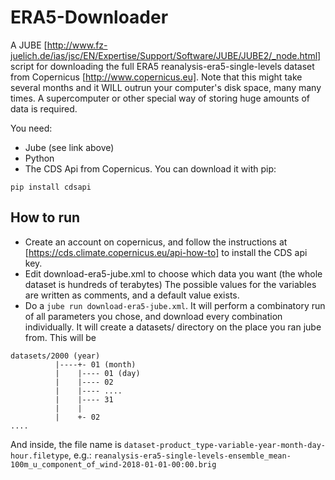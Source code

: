 # ERA5-Downloader
A JUBE [http://www.fz-juelich.de/ias/jsc/EN/Expertise/Support/Software/JUBE/JUBE2/_node.html] script for downloading the full ERA5 reanalysis-era5-single-levels dataset from Copernicus [http://www.copernicus.eu]. Note that this might take several months and it WILL outrun your computer's disk space, many many times. A supercomputer or other special way of storing huge amounts of data is required.

You need:

- Jube (see link above)
- Python
- The CDS Api from Copernicus. You can download it with pip:

```
pip install cdsapi
```

## How to run

- Create an account on copernicus, and follow the instructions at [https://cds.climate.copernicus.eu/api-how-to] to install the CDS api key.
- Edit download-era5-jube.xml to choose which data you want (the whole dataset is hundreds of terabytes) The possible values for the variables are written as comments, and a default value exists.
- Do a `jube run download-era5-jube.xml`. It will perform a combinatory run of all parameters you chose, and download every combination individually. It will create a datasets/ directory on the place you ran jube from. This will be

```
datasets/2000 (year)
          |----+- 01 (month)
          |    |---- 01 (day)
          |    |---- 02
          |    |---- ....
          |    |---- 31
          |    |
          |    +- 02
....
```

And inside, the file name is `dataset-product_type-variable-year-month-day-hour.filetype`, e.g.: `reanalysis-era5-single-levels-ensemble_mean-100m_u_component_of_wind-2018-01-01-00:00.brig`